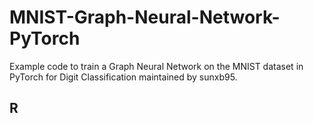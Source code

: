 # MNIST-Graph-Neural-Network-PyTorch

Example code to train a Graph Neural Network on the MNIST dataset in PyTorch for Digit Classification maintained by sunxb95.

## R